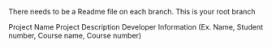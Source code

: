 There needs to be a Readme file on each branch.
This is your root branch

Project Name
Project Description
Developer Information (Ex. Name, Student number, Course name, Course number)